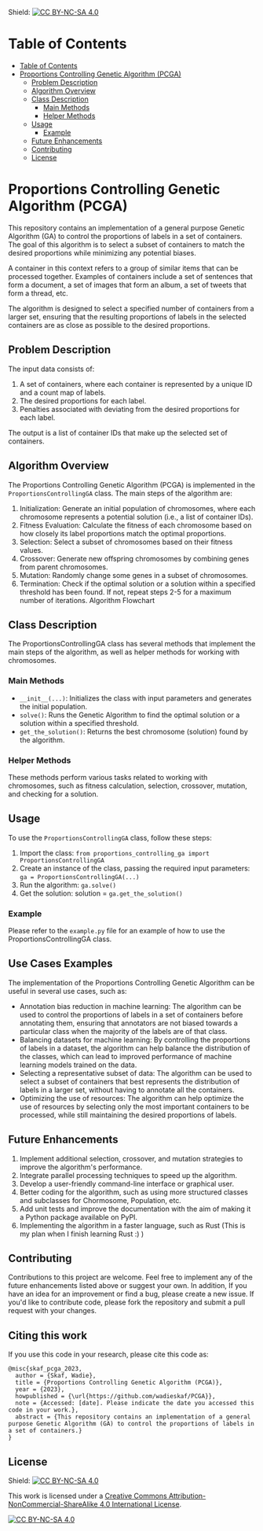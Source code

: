 Shield: [![CC BY-NC-SA 4.0][cc-by-nc-sa-shield]][cc-by-nc-sa]

# Table of Contents

<!-- TOC -->
* [Table of Contents](#table-of-contents)
* [Proportions Controlling Genetic Algorithm (PCGA)](#proportions-controlling-genetic-algorithm-pcga)
  * [Problem Description](#problem-description)
  * [Algorithm Overview](#algorithm-overview)
  * [Class Description](#class-description)
    * [Main Methods](#main-methods)
    * [Helper Methods](#helper-methods)
  * [Usage](#usage)
    * [Example](#example)
  * [Future Enhancements](#future-enhancements)
  * [Contributing](#contributing)
  * [License](#license)
<!-- TOC -->

# Proportions Controlling Genetic Algorithm (PCGA)
This repository contains an implementation of a general purpose Genetic Algorithm (GA) to control the proportions of labels in a set of containers. The goal of this algorithm is to select a subset of containers to match the desired proportions while minimizing any potential biases.

A container in this context refers to a group of similar items that can be processed together. Examples of containers include a set of sentences that form a document, a set of images that form an album, a set of tweets that form a thread, etc.

The algorithm is designed to select a specified number of containers from a larger set, ensuring that the resulting proportions of labels in the selected containers are as close as possible to the desired proportions.

## Problem Description
The input data consists of:

1. A set of containers, where each container is represented by a unique ID and a count map of labels.
2. The desired proportions for each label.
3. Penalties associated with deviating from the desired proportions for each label.

The output is a list of container IDs that make up the selected set of containers.

## Algorithm Overview
The Proportions Controlling Genetic Algorithm (PCGA) is implemented in the `ProportionsControllingGA` class. The main steps of the algorithm are:

1. Initialization: Generate an initial population of chromosomes, where each chromosome represents a potential solution (i.e., a list of container IDs).
2. Fitness Evaluation: Calculate the fitness of each chromosome based on how closely its label proportions match the optimal proportions.
3. Selection: Select a subset of chromosomes based on their fitness values.
4. Crossover: Generate new offspring chromosomes by combining genes from parent chromosomes.
5. Mutation: Randomly change some genes in a subset of chromosomes.
6. Termination: Check if the optimal solution or a solution within a specified threshold has been found. If not, repeat steps 2-5 for a maximum number of iterations.
Algorithm Flowchart

## Class Description
The ProportionsControllingGA class has several methods that implement the main steps of the algorithm, as well as helper methods for working with chromosomes.

### Main Methods

* `__init__(...)`: Initializes the class with input parameters and generates the initial population.
* `solve()`: Runs the Genetic Algorithm to find the optimal solution or a solution within a specified threshold.
* `get_the_solution()`: Returns the best chromosome (solution) found by the algorithm.

### Helper Methods
These methods perform various tasks related to working with chromosomes, such as fitness calculation, selection, crossover, mutation, and checking for a solution.

## Usage
To use the `ProportionsControllingGA` class, follow these steps:

1. Import the class: `from proportions_controlling_ga import ProportionsControllingGA`
2. Create an instance of the class, passing the required input parameters: `ga = ProportionsControllingGA(...)`
3. Run the algorithm: `ga.solve()`
4. Get the solution: solution = `ga.get_the_solution()`
### Example
Please refer to the `example.py` file for an example of how to use the ProportionsControllingGA class.

## Use Cases Examples

The implementation of the Proportions Controlling Genetic Algorithm can be useful in several use cases, such as:

* Annotation bias reduction in machine learning: The algorithm can be used to control the proportions of labels in a set of containers before annotating them, ensuring that annotators are not biased towards a particular class when the majority of the labels are of that class.
* Balancing datasets for machine learning: By controlling the proportions of labels in a dataset, the algorithm can help balance the distribution of the classes, which can lead to improved performance of machine learning models trained on the data.
* Selecting a representative subset of data: The algorithm can be used to select a subset of containers that best represents the distribution of labels in a larger set, without having to annotate all the containers.
* Optimizing the use of resources: The algorithm can help optimize the use of resources by selecting only the most important containers to be processed, while still maintaining the desired proportions of labels.

## Future Enhancements
1. Implement additional selection, crossover, and mutation strategies to improve the algorithm's performance.
2. Integrate parallel processing techniques to speed up the algorithm.
3. Develop a user-friendly command-line interface or graphical user.
4. Better coding for the algorithm, such as using more structured classes and subclasses for Chormosome, Population, etc.
5. Add unit tests and improve the documentation with the aim of making it a Python package available on PyPI.
6. Implementing the algorithm in a faster language, such as Rust (This is my plan when I finish learning Rust :) )

## Contributing
Contributions to this project are welcome. Feel free to implement any of the future enhancements listed above or suggest your own. 
In addition, If you have an idea for an improvement or find a bug, please create a new issue. If you'd like to contribute code, please fork the repository and submit a pull request with your changes.

## Citing this work

If you use this code in your research, please cite this code as:
```
@misc{skaf_pcga_2023,
  author = {Skaf, Wadie},
  title = {Proportions Controlling Genetic Algorithm (PCGA)},
  year = {2023},
  howpublished = {\url{https://github.com/wadieskaf/PCGA}},
  note = {Accessed: [date]. Please indicate the date you accessed this code in your work.},
  abstract = {This repository contains an implementation of a general purpose Genetic Algorithm (GA) to control the proportions of labels in a set of containers.}
}
```



## License
Shield: [![CC BY-NC-SA 4.0][cc-by-nc-sa-shield]][cc-by-nc-sa]

This work is licensed under a
[Creative Commons Attribution-NonCommercial-ShareAlike 4.0 International License][cc-by-nc-sa].

[![CC BY-NC-SA 4.0][cc-by-nc-sa-image]][cc-by-nc-sa]

[cc-by-nc-sa]: http://creativecommons.org/licenses/by-nc-sa/4.0/
[cc-by-nc-sa-image]: https://licensebuttons.net/l/by-nc-sa/4.0/88x31.png
[cc-by-nc-sa-shield]: https://img.shields.io/badge/License-CC%20BY--NC--SA%204.0-lightgrey.svg
